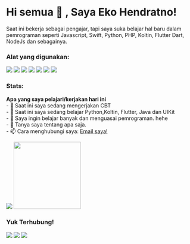 # Hi semua 👋 , Saya Eko Hendratno!
Saat ini bekerja sebagai pengajar, tapi saya suka belajar hal baru dalam pemrograman seperti Javascript, Swift, Python, PHP, Koltin, Flutter Dart, NodeJs dan sebagainya.

### Alat yang digunakan:
<p>
    <img src="https://img.shields.io/badge/OS-MacOS-blue?&logo=apple" />
    <img src="https://img.shields.io/badge/OS-Windows-blue?&logo=windows" />
    <img src="https://img.shields.io/badge/OS-Linux-blue?&logo=linux" />
    <img src="https://img.shields.io/badge/Code-Swift-blue?&logo=swift" />
    <img src="https://img.shields.io/badge/IDE-Xcode-blue?&logo=xcode" />
    <img src="https://img.shields.io/badge/Text%20Editor-Visual%20Studio%20Code-blue?&logo=visual%20studio%20code&logoColor=blue" />
    <img src="https://gpvc.arturio.dev/ekohendratno" />
</p>

### Stats:
<detail>
  <strong>Apa yang saya pelajari/kerjakan hari ini</strong> </br>
     - 🔭 Saat ini saya sedang mengerjakan CBT </br>
     - 🌱 Saat ini saya sedang belajar Python,Koltin, Flutter, Java dan UIKit </br>
     - 🤔 Saya ingin belajar banyak dan menguasai pemrograman. hehe </br>
     - 💬 Tanya saya tentang apa saja.</br>
     - 📫 Cara menghubungi saya: <a href="mailto:eko.hendratno@gmail.com">Email saya!</a> </br>
</detail>
<p>
    <img src="https://github-readme-stats.vercel.app/api?username=ekohendratno&hide=contribs,prs&show_icons=true&hide_border=true&title_color=000" />
    <img src="https://github-readme-stats.vercel.app/api/top-langs/?username=ekohendratno&layout=compact" height=180 />
</p>

### Yuk Terhubung!
<p>
    <a href="https://jasaedukasi.com" target="blank"><img src="https://img.shields.io/badge/Website-https://jasaedukasi.com-green?" /></a>
    <a href="https://www.linkedin.com/in/ekohendratno" target="blank"><img src="https://img.shields.io/badge/Eko_Hendratno-30302f?style=flat&logo=linkedin" /></a>
    <a href="https://medium.com/@ekohendratno" target="blank"><img src="https://img.shields.io/badge/Eko_Hendratno-30302f?style=flat&logo=medium" /></a>
</p>

<!--
**ekohendratno/profile** is a ✨ _special_ ✨ repository because its `README.md` (this file) appears on your GitHub profile.

Here are some ideas to get you started:

- 🔭 I’m currently working on ...
- 🌱 I’m currently learning ...
- 👯 I’m looking to collaborate on ...
- 🤔 I’m looking for help with ...
- 💬 Ask me about ...
- 📫 How to reach me: ...
- 😄 Pronouns: ...
- ⚡ Fun fact: ...
-->
